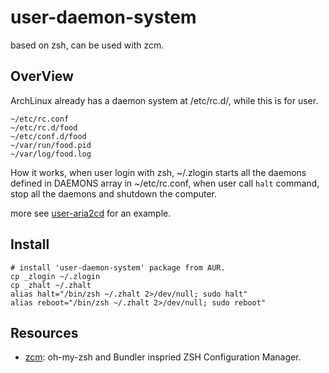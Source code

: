 user-daemon-system
====================

based on zsh, can be used with zcm.

OverView
--------

ArchLinux already has a daemon system at /etc/rc.d/, while this is for user.

	~/etc/rc.conf
	~/etc/rc.d/food
	~/etc/conf.d/food
	~/var/run/food.pid
	~/var/log/food.log
    
How it works, when user login with zsh, ~/.zlogin starts all the daemons defined in DAEMONS array in ~/etc/rc.conf, when user call `halt` command, stop all the daemons and shutdown the computer.

more see [user-aria2cd](https://github.com/GutenYe/user-aria2cd) for an example.

Install
-------

	# install 'user-daemon-system' package from AUR.
	cp _zlogin ~/.zlogin
	cp _zhalt ~/.zhalt
	alias halt="/bin/zsh ~/.zhalt 2>/dev/null; sudo halt"
	alias reboot="/bin/zsh ~/.zhalt 2>/dev/null; sudo reboot"

Resources
---------

* [zcm](https://github.com/zcm/zcm): oh-my-zsh and Bundler inspried ZSH Configuration Manager.
